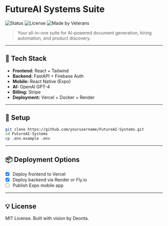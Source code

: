 
# FutureAI Systems Suite

![Status](https://img.shields.io/badge/status-active-brightgreen)
![License](https://img.shields.io/badge/license-MIT-blue)
![Made by Veterans](https://img.shields.io/badge/founder-veteran%20owned-lightgrey)

> Your all-in-one suite for AI-powered document generation, hiring automation, and product discovery.

---

## 🔧 Tech Stack
- **Frontend:** React + Tailwind
- **Backend:** FastAPI + Firebase Auth
- **Mobile:** React Native (Expo)
- **AI:** OpenAI GPT-4
- **Billing:** Stripe
- **Deployment:** Vercel + Docker + Render

---

## 📁 Setup

```bash
git clone https://github.com/yourusername/FutureAI-Systems.git
cd FutureAI-Systems
cp .env.example .env
```

---

## 📦 Deployment Options

- [x] Deploy frontend to Vercel
- [x] Deploy backend via Render or Fly.io
- [ ] Publish Expo mobile app

---

## 💡 License

MIT License. Built with vision by Deonta.
    